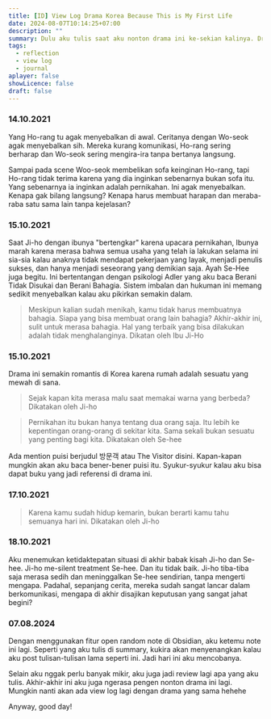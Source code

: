 ```yaml
---
title: [ID] View Log Drama Korea Because This is My First Life
date: 2024-08-07T10:14:25+07:00
description: ""
summary: Dulu aku tulis saat aku nonton drama ini ke-sekian kalinya. Drama ini drama korea kesukaanku. I think bakalan seru kalau aku post tulisan-tulian lamaku dari vault obsidian pribadiku begini. So, today I do it. Enjoy!
tags:
  - reflection
  - view log
  - journal
aplayer: false
showLicence: false
draft: false
---
```


### 14.10.2021


Yang Ho-rang tu agak menyebalkan di awal. Ceritanya dengan Wo-seok agak menyebalkan sih. Mereka kurang komunikasi, Ho-rang sering berharap dan Wo-seok sering mengira-ira tanpa bertanya langsung.


Sampai pada scene Woo-seok membelikan sofa keinginan Ho-rang, tapi Ho-rang tidak terima karena yang dia inginkan sebenarnya bukan sofa itu. Yang sebenarnya ia inginkan adalah pernikahan. Ini agak menyebalkan. Kenapa gak bilang langsung? Kenapa harus membuat harapan dan meraba-raba satu sama lain tanpa kejelasan?


### 15.10.2021


Saat Ji-ho dengan ibunya "bertengkar" karena upacara pernikahan, Ibunya marah karena merasa bahwa semua usaha yang telah ia lakukan selama ini sia-sia kalau anaknya tidak mendapat pekerjaan yang layak, menjadi penulis sukses, dan hanya menjadi seseorang yang demikian saja. Ayah Se-Hee juga begitu. Ini bertentangan dengan psikologi Adler yang aku baca Berani Tidak Disukai dan Berani Bahagia. Sistem imbalan dan hukuman ini memang sedikit menyebalkan kalau aku pikirkan semakin dalam.


> Meskipun kalian sudah menikah, kamu tidak harus membuatnya bahagia.
> Siapa yang bisa membuat orang lain bahagia?
> Akhir-akhir ini, sulit untuk merasa bahagia.
> Hal yang terbaik yang bisa dilakukan adalah tidak menghalanginya.
> Dikatan oleh Ibu Ji-Ho


### 15.10.2021


Drama ini semakin romantis di Korea karena rumah adalah sesuatu yang mewah di sana.


> Sejak kapan kita merasa malu saat memakai warna yang berbeda?
> Dikatakan oleh Ji-ho


> Pernikahan itu bukan hanya tentang dua orang saja. Itu lebih ke kepentingan orang-orang di sekitar kita. Sama sekali bukan sesuatu yang penting bagi kita.
> Dikatakan oleh Se-hee


Ada mention puisi berjudul 방문객 atau The Visitor disini. Kapan-kapan mungkin akan aku baca bener-bener puisi itu. Syukur-syukur kalau aku bisa dapat buku yang jadi referensi di drama ini.



### 17.10.2021


> Karena kamu sudah hidup kemarin, bukan berarti kamu tahu semuanya hari ini.
> Dikatakan oleh Ji-ho


### 18.10.2021


Aku menemukan ketidaktepatan situasi di akhir babak kisah Ji-ho dan Se-hee. Ji-ho me-silent treatment Se-hee. Dan itu tidak baik. Ji-ho tiba-tiba saja merasa sedih dan meninggalkan Se-hee sendirian, tanpa mengerti mengapa. Padahal, sepanjang cerita, mereka sudah sangat lancar dalam berkomunikasi, mengapa di akhir disajikan keputusan yang sangat jahat begini?


### 07.08.2024

Dengan menggunakan fitur open random note di Obsidian, aku ketemu note ini lagi. Seperti yang aku tulis di summary, kukira akan menyenangkan kalau aku post tulisan-tulisan lama seperti ini. Jadi hari ini aku mencobanya.

Selain aku nggak perlu banyak mikir, aku juga jadi review lagi apa yang aku tulis. Akhir-akhir ini aku juga ngerasa pengen nonton drama ini lagi. Mungkin nanti akan ada view log lagi dengan drama yang sama hehehe

Anyway, good day!